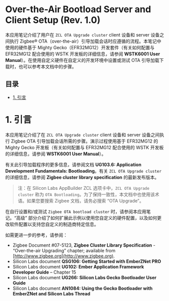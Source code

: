 # Over-the-Air Bootload Server and Client Setup (Rev. 1.0) <!-- omit in toc -->

本应用笔记介绍了用户在 `ZCL OTA Upgrade cluster` client 设备和 server 设备之间执行 Zigbee® OTA（over-the-air）引导加载会话时应遵循的流程。本笔记中使用的硬件基于 Mighty Gecko（EFR32MG12）开发套件（有关如何配置与 EFR32MG12 配合使用的 WSTK 开发板的详细信息，请参阅 **WSTK6001 User Manual**）。在使用自定义硬件在自定义的开发环境中设置或测试 OTA 引导加载下载时，也可以参考本文档中的步骤。

## 目录 <!-- omit in toc -->

- [1. 引言](#1-引言)

# 1. 引言

本应用笔记介绍了在 `ZCL OTA Upgrade cluster` client 设备和 server 设备之间执行 Zigbee OTA 引导加载会话所需的步骤。演示过程使用基于 EFR32MG12 的 Mighty Gecko 开发板（有关如何配置与 EFR32MG12 配合使用的 WSTK 开发板的详细信息，请参阅 **WSTK6001 User Manual**）。

有关此引导加载程序的更多信息，请参阅文档 **UG103.6: Application Development Fundamentals: Bootloading**。有关 `ZCL OTA Upgrade cluster` 的详细信息，请参阅 **Zigbee cluster library specification** 的最新发布版本。

> 注：在 Silicon Labs AppBuilder ZCL 选项卡中，`ZCL OTA Upgrade cluster` 称为 `OTA Bootloading`。为了保持一致性，本文档中也使用该术语。如果您要搜索 Zigbee 文档，请务必搜索 “OTA Upgrade”。

在自行设置和/或测试 `Zigbee OTA bootload cluster` 时，请参阅本应用笔记。“高级” 部分介绍了如何扩展此示例以使用您自定义的硬件配置，以及如何更改软件配置以支持您自定义的制造商特定信息。

如需更进一步的参考，请参阅：

* Zigbee Document #07-5123, **Zigbee Cluster Library Specification** - “Over-the-air Upgrading” chapter; available from [http://www.zigbee.org](http://www.zigbee.org).
* Silicon Labs document **QSG106: Getting Started with EmberZNet PRO**
* Silicon Labs document **UG102: Ember Application Framework Developer Guide** – Chapter 15
* Silicon Labs document **UG266: Silicon Labs Gecko Bootloader User Guide**
* Silicon Labs document **AN1084: Using the Gecko Bootloader with EmberZNet and Silicon Labs Thread**
